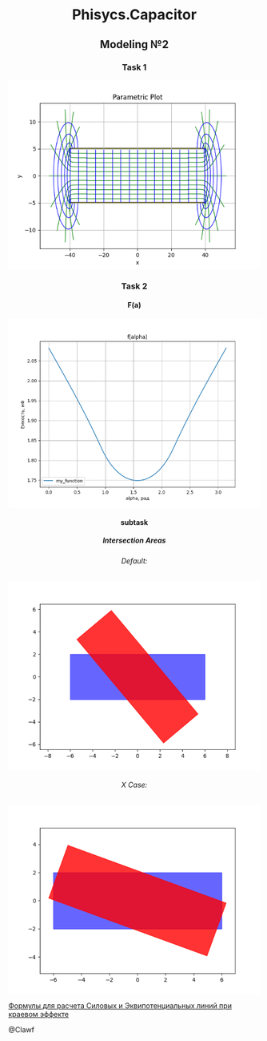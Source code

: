 <h1 align="center">Phisycs.Capacitor </a> 
<h2 align="center">Modeling №2</h2>



<h3 align="center">Task 1</h3>

<p align="center">
  <img src="images/Force_Equipotential_Lines.png" alt="alt text" style="display:block; margin:auto;">
</p>

<h3 align="center">Task 2</h3>
<h4 align="center">F(a) </h4>

<p align="center">
  <img src="images/f(a).png" alt="alt text" style="display:block; margin:auto;">
</p>


<h4 align="center">subtask</h4>
<h5 align="center">Intersection Areas</h5>
<h6 align="center">Default:</h6>

<p align="center">
  <img src="images/default_case.png" alt="alt text" style="display:block; margin:auto;">
</p>

<h6 align="center">X Case:</h6>

<p align="center">
  <img src="images/X_case.png" alt="alt text" style="display:block; margin:auto;">
</p>

[Формулы для расчета Силовых и Эквипотенциальных линий при краевом эффекте](Краевой%20эффект.pdf)

@Clawf
